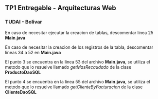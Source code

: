 ## TP1 Entregable - Arquitecturas Web

### TUDAI - Bolivar

En caso de necesitar ejecutar la creacion de tablas, descomentar linea 25 **Main.java**

En caso de necesitar la creacion de los registros de la tabla, descomentar lineas 34 a 52 en **Main.java**

El punto 3 se encuentra en la linea 53 del archivo **Main.java**, se utiliza el metodo que lo
resuelve llamado *getMasRecaudado* de la clase **ProductoDaoSQL**

El punto 4 se encuentra en la linea 55 del archivo **Main.java**, se utiliza el metodo que lo
resuelve llamado *getClienteByFacturacion* de la clase **ClienteDaoSQL**

